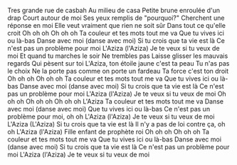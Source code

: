 
Tres grande rue de casbah
Au milieu de casa
Petite brune enroulée d'un drap
Court autour de moi
Ses yeux remplis de "pourquoi?"
Cherchent une réponse en moi
Elle veut vraiment que rien ne soit sûr
Dans tout ce qu'elle croit
Oh oh oh
Oh oh oh
Ta couleur et tes mots tout me va
Que tu vives ici ou là-bas
Danse avec moi (danse avec moi)
Si tu crois que ta vie est là
Ce n'est pas un problème pour moi
L'Aziza (l'Aziza)
Je te veux si tu veux de moi
Et quand tu marches le soir
Ne trembles pas
Laisse glisser les mauvais regards
Qui pèsent sur toi
L'Aziza, ton étoile jaune c'est ta peau
Tu n'as pas le choix
Ne la porte pas comme on porte un fardeau
Ta force c'est ton droit
Oh oh oh
Oh oh oh
Ta couleur et tes mots tout me va
Que tu vives ici ou là-bas
Danse avec moi (danse avec moi)
Si tu crois que ta vie est là
Ce n'est pas un problème pour moi
L'Aziza (l'Aziza)
Je te veux si tu veux de moi
Oh oh oh
Oh oh oh
Oh oh oh
L'Aziza
Ta couleur et tes mots tout me va
Danse avec moi (danse avec moi)
Que tu vives ici ou là-bas
Ce n'est pas un problème pour moi, oh oh
L'Aziza (l'Aziza)
Je te veux si tu veux de moi
L'Aziza (L'Aziza)
Si tu crois que ta vie est là
Il n'y a pas de loi contre ça, oh oh
L'Aziza (l'Aziza)
Fille enfant de prophète roi
Oh oh oh
Oh oh oh
Ta couleur et tes mots tout me va
Que tu vives ici ou là-bas
Danse avec moi (danse avec moi)
Si tu crois que ta vie est là
Ce n'est pas un problème pour moi
L'Aziza (l'Aziza)
Je te veux si tu veux de moi